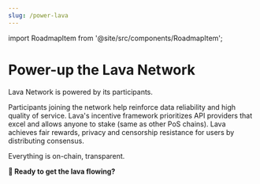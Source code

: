```yaml
---
slug: /power-lava
---
```


import RoadmapItem from '@site/src/components/RoadmapItem';

# Power-up the Lava Network
Lava Network is powered by its participants. 

Participants joining the network help reinforce data reliability and high quality of service. Lava's incentive framework prioritizes API providers that excel and allows anyone to stake (same as other PoS chains). Lava achieves fair rewards, privacy and censorship resistance for users by distributing consensus.

Everything is on-chain, transparent.

**🌋 Ready to get the lava flowing?**

[<RoadmapItem icon="🧑‍⚖️" title="Power as a Validator" description="Validate blocks, secure the network, earn rewards"/>](/validator-intro.md)

[<RoadmapItem icon="💁" title="Power as a Provider" description="Service chain access, grow the network, earn rewards"/>](/provider-intro.md)
